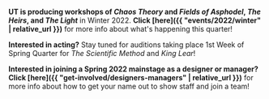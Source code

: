**UT is producing workshops of *Chaos Theory* and *Fields of Asphodel*, *The Heirs*, and *The Light*** in Winter 2022. **Click [here]({{ "events/2022/winter" | relative_url }})** for more info about what's happening this quarter!

**Interested in acting?** Stay tuned for auditions taking place 1st Week of Spring Quarter for *The Scientific Method* and *King Lear*!

**Interested in joining a Spring 2022 mainstage as a designer or manager?** **Click [here]({{ "get-involved/designers-managers" | relative_url }})** for more info about how to get your name out to show staff and join a team!